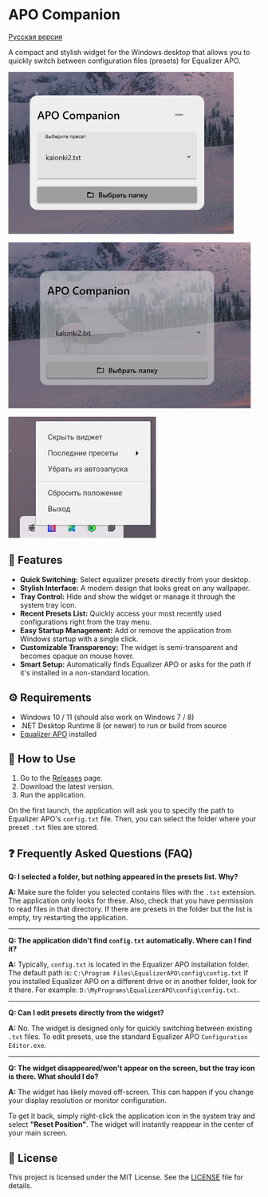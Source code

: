 ﻿# APO Companion

[Русская версия](README_ru.md)

A compact and stylish widget for the Windows desktop that allows you to quickly switch between configuration files (presets) for Equalizer APO.

![Screenshot of the active widget](screenshots/active_widget.png)

![Screenshot of the inactive widget](screenshots/unactive_widget.png)

![Screenshot of the tray menu](screenshots/Tray.png)

## 🚀 Features

-   **Quick Switching:** Select equalizer presets directly from your desktop.
-   **Stylish Interface:** A modern design that looks great on any wallpaper.
-   **Tray Control:** Hide and show the widget or manage it through the system tray icon.
-   **Recent Presets List:** Quickly access your most recently used configurations right from the tray menu.
-   **Easy Startup Management:** Add or remove the application from Windows startup with a single click.
-   **Customizable Transparency:** The widget is semi-transparent and becomes opaque on mouse hover.
-   **Smart Setup:** Automatically finds Equalizer APO or asks for the path if it's installed in a non-standard location.

## ⚙️ Requirements

-   Windows 10 / 11 (should also work on Windows 7 / 8)
-   .NET Desktop Runtime 8 (or newer) to run or build from source
-   [Equalizer APO](https://sourceforge.net/projects/equalizerapo/) installed

## 📝 How to Use

1.  Go to the [Releases](https://github.com/shumik11/APO-Companion/releases/tag/Main) page.
2.  Download the latest version.
3.  Run the application.

On the first launch, the application will ask you to specify the path to Equalizer APO's `config.txt` file. Then, you can select the folder where your preset `.txt` files are stored.

## ❓ Frequently Asked Questions (FAQ)

**Q: I selected a folder, but nothing appeared in the presets list. Why?**

**A:** Make sure the folder you selected contains files with the `.txt` extension. The application only looks for these. Also, check that you have permission to read files in that directory. If there are presets in the folder but the list is empty, try restarting the application.

---

**Q: The application didn't find `config.txt` automatically. Where can I find it?**

**A:** Typically, `config.txt` is located in the Equalizer APO installation folder. The default path is:
`C:\Program Files\EqualizerAPO\config\config.txt`
If you installed Equalizer APO on a different drive or in another folder, look for it there. For example: `D:\MyPrograms\EqualizerAPO\config\config.txt`.

---

**Q: Can I edit presets directly from the widget?**

**A:** No. The widget is designed only for quickly switching between existing `.txt` files. To edit presets, use the standard Equalizer APO `Configuration Editor.exe`.

---

**Q: The widget disappeared/won't appear on the screen, but the tray icon is there. What should I do?**

**A:** The widget has likely moved off-screen. This can happen if you change your display resolution or monitor configuration.

To get it back, simply right-click the application icon in the system tray and select **"Reset Position"**. The widget will instantly reappear in the center of your main screen.

## 📄 License

This project is licensed under the MIT License. See the [LICENSE](LICENSE) file for details.